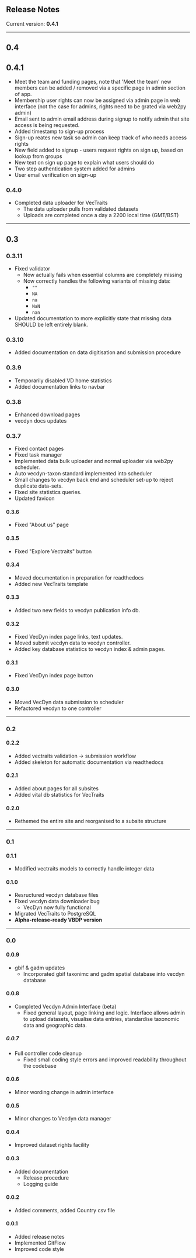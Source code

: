 ## Release Notes
Current version: **0.4.1**

---
## 0.4

## 0.4.1

- Meet the team and funding pages, note that
'Meet the team' new members can be added / removed via a specific page in admin section of app. 
- Membership user rights can now be assigned via admin page in web interface (not the case for admins, rights need to be grated via web2py admin) 
- Email sent to admin email address during signup to notify admin that site access is being requested.
- Added timestamp to sign-up process
- Sign-up reates new task so admin can keep track of who needs access rights
- New field added to signup - users request rights on sign up, based on lookup from groups
- New text on sign up page to explain what users should do   
- Two step authentication system added for admins
- User email verification on sign-up

### 0.4.0
- Completed data uploader for VecTraits
    - The data uploader pulls from validated datasets
    - Uploads are completed once a day a 2200 local time (GMT/BST)
---

## 0.3
### 0.3.11
- Fixed validator
    - Now actually fails when essential columns are completely missing
    - Now correctly handles the following variants of missing data:
        - `""`
        - `NA`
        - `na`
        - `NaN`
        - `nan`
- Updated documentation to more explicitly state that missing data SHOULD be left entirely blank.

### 0.3.10
- Added documentation on data digitisation and submission procedure

### 0.3.9
- Temporarily disabled VD home statistics
- Added documentation links to navbar
### 0.3.8
- Enhanced download pages
- vecdyn docs updates

### 0.3.7
- Fixed contact pages
- Fixed task manager
- Implemented data bulk uploader and normal uploader via web2py scheduler.
- Auto vecdyn-taxon standard implemented into scheduler
- Small changes to vecdyn back end and scheduler set-up to reject duplicate data-sets.
- Fixed site statistics queries.
- Updated favicon

#### 0.3.6
- Fixed "About us" page

#### 0.3.5
- Fixed "Explore Vectraits" button

#### 0.3.4
- Moved documentation in preparation for readthedocs
- Added new VecTraits template

#### 0.3.3
- Added two new fields to vecdyn publication info db.

#### 0.3.2
- Fixed VecDyn index page links, text updates.
- Moved submit vecdyn data to vecdyn controller.
- Added key database statistics to vecdyn index & admin pages.

#### 0.3.1
- Fixed VecDyn index page button

#### 0.3.0
- Moved VecDyn data submission to scheduler
- Refactored vecdyn to one controller

---

### 0.2
#### 0.2.2
- Added vectraits validation -> submission workflow
- Added skeleton for automatic documentation via readthedocs

#### 0.2.1
- Added about pages for all subsites
- Added vital db statistics for VecTraits

#### 0.2.0
- Rethemed the entire site and reorganised to a subsite structure

---

### 0.1
#### 0.1.1
- Modified vectraits models to correctly handle integer data

#### 0.1.0
- Resructured vecdyn database files
- Fixed vecdyn data downloader bug
    - VecDyn now fully functional
- Migrated VecTraits to PostgreSQL
- **Alpha-release-ready VBDP version**

---

### 0.0
#### 0.0.9
- gbif & gadm updates
    - Incorporated gbif taxonimc and gadm spatial database into vecdyn database

#### 0.0.8
- Completed Vecdyn Admin Interface (beta)
    - Fixed general layout, page linking and logic. Interface allows admin to upload datasets, visualise data entries, standardise taxonomic data and geographic data.

##### 0.0.7
- Full controller code cleanup
    - Fixed small coding style errors and improved readability throughout the codebase

#### 0.0.6
- Minor wording change in admin interface

#### 0.0.5
- Minor changes to Vecdyn data manager

#### 0.0.4
- Improved dataset rights facility

#### 0.0.3
- Added documentation
    - Release procedure
    - Logging guide

#### 0.0.2
- Added comments, added Country csv file

#### 0.0.1
- Added release notes
- Implemented GitFlow
- Improved code style
